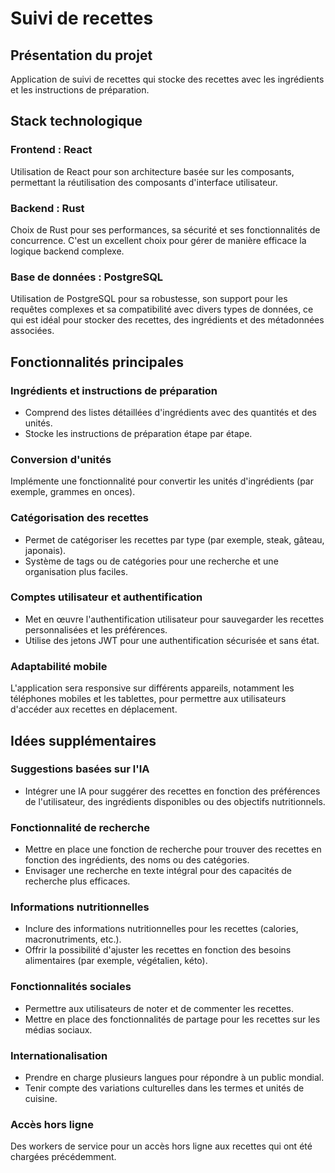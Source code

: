 # Suivi de recettes

## Présentation du projet

Application de suivi de recettes qui stocke des recettes avec les ingrédients et les instructions de préparation.

## Stack technologique

### Frontend : React

Utilisation de React pour son architecture basée sur les composants, permettant la réutilisation des composants d'interface utilisateur.

### Backend : Rust

Choix de Rust pour ses performances, sa sécurité et ses fonctionnalités de concurrence. C'est un excellent choix pour gérer de manière efficace la logique backend complexe.

### Base de données : PostgreSQL

Utilisation de PostgreSQL pour sa robustesse, son support pour les requêtes complexes et sa compatibilité avec divers types de données, ce qui est idéal pour stocker des recettes, des ingrédients et des métadonnées associées.

## Fonctionnalités principales

### Ingrédients et instructions de préparation

- Comprend des listes détaillées d'ingrédients avec des quantités et des unités.
- Stocke les instructions de préparation étape par étape.

### Conversion d'unités

Implémente une fonctionnalité pour convertir les unités d'ingrédients (par exemple, grammes en onces).

### Catégorisation des recettes

- Permet de catégoriser les recettes par type (par exemple, steak, gâteau, japonais).
- Système de tags ou de catégories pour une recherche et une organisation plus faciles.

### Comptes utilisateur et authentification

- Met en œuvre l'authentification utilisateur pour sauvegarder les recettes personnalisées et les préférences.
- Utilise des jetons JWT pour une authentification sécurisée et sans état.

### Adaptabilité mobile

L'application sera responsive sur différents appareils, notamment les téléphones mobiles et les tablettes, pour permettre aux utilisateurs d'accéder aux recettes en déplacement.

## Idées supplémentaires

### Suggestions basées sur l'IA

- Intégrer une IA pour suggérer des recettes en fonction des préférences de l'utilisateur, des ingrédients disponibles ou des objectifs nutritionnels.

### Fonctionnalité de recherche

- Mettre en place une fonction de recherche pour trouver des recettes en fonction des ingrédients, des noms ou des catégories.
- Envisager une recherche en texte intégral pour des capacités de recherche plus efficaces.

### Informations nutritionnelles

- Inclure des informations nutritionnelles pour les recettes (calories, macronutriments, etc.).
- Offrir la possibilité d'ajuster les recettes en fonction des besoins alimentaires (par exemple, végétalien, kéto).

### Fonctionnalités sociales

- Permettre aux utilisateurs de noter et de commenter les recettes.
- Mettre en place des fonctionnalités de partage pour les recettes sur les médias sociaux.

### Internationalisation

- Prendre en charge plusieurs langues pour répondre à un public mondial.
- Tenir compte des variations culturelles dans les termes et unités de cuisine.

### Accès hors ligne

Des workers de service pour un accès hors ligne aux recettes qui ont été chargées précédemment.
